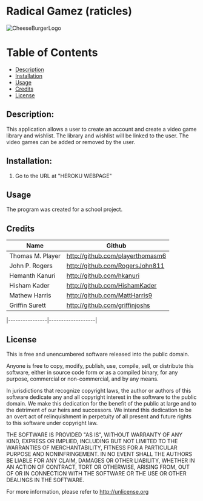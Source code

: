 # Radical Gamez (raticles)

 ![CheeseBurgerLogo](./images/default-image.jpg)
 
# Table of Contents
* [Description](Description)
* [Installation](#installation)
* [Usage](#usage)
* [Credits](#credits)
* [License](#license)

 ## Description: 
 This application allows a user to create an account and create a video game library and wishlist.  The library and wishlist will be linked to the user.  The video games can be added or removed by the user.
 
 ## Installation:
 
 1. Go to the URL at "HEROKU WEBPAGE"
 
 ## Usage
 
 The program was created for a school project.
 
 ## Credits
|Name| Github| 
|-----------------|---------------------------------|
| Thomas M. Player| http://github.com/playerthomasm6|
| John P. Rogers  | http://github.com/RogersJohn811 |
| Hemanth Kanuri  | http://github.com/hkanuri       |
| Hisham Kader    | http://github.com/HishamKader   |
| Mathew Harris   | http://github.com/MattHarris9   |
| Griffin Surett  | http://github.com/griffinjoshs  |

|----------------|-------------------|

## License 
This is free and unencumbered software released into the public domain.

Anyone is free to copy, modify, publish, use, compile, sell, or
distribute this software, either in source code form or as a compiled
binary, for any purpose, commercial or non-commercial, and by any
means.

In jurisdictions that recognize copyright laws, the author or authors
of this software dedicate any and all copyright interest in the
software to the public domain. We make this dedication for the benefit
of the public at large and to the detriment of our heirs and
successors. We intend this dedication to be an overt act of
relinquishment in perpetuity of all present and future rights to this
software under copyright law.

THE SOFTWARE IS PROVIDED "AS IS", WITHOUT WARRANTY OF ANY KIND,
EXPRESS OR IMPLIED, INCLUDING BUT NOT LIMITED TO THE WARRANTIES OF
MERCHANTABILITY, FITNESS FOR A PARTICULAR PURPOSE AND NONINFRINGEMENT.
IN NO EVENT SHALL THE AUTHORS BE LIABLE FOR ANY CLAIM, DAMAGES OR
OTHER LIABILITY, WHETHER IN AN ACTION OF CONTRACT, TORT OR OTHERWISE,
ARISING FROM, OUT OF OR IN CONNECTION WITH THE SOFTWARE OR THE USE OR
OTHER DEALINGS IN THE SOFTWARE.

For more information, please refer to <http://unlicense.org>
